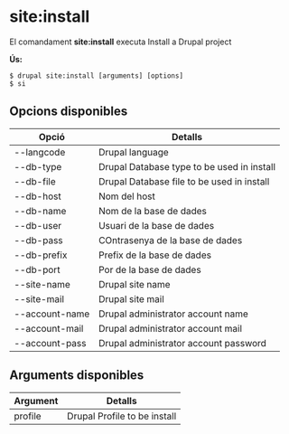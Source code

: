 # site:install
El comandament **site:install** executa Install a Drupal project

**Ús:**
```
$ drupal site:install [arguments] [options] 
$ si  
```

## Opcions disponibles
Opció | Detalls
-------|-------------
--langcode | Drupal language
--db-type | Drupal Database type to be used in install
--db-file | Drupal Database file to be used in install
--db-host | Nom del host
--db-name | Nom de la base de dades
--db-user | Usuari de la base de dades
--db-pass | COntrasenya de la base de dades
--db-prefix | Prefix de la base de dades
--db-port | Por de la base de dades
--site-name | Drupal site name
--site-mail | Drupal site mail
--account-name | Drupal administrator account name
--account-mail | Drupal administrator account mail
--account-pass | Drupal administrator account password

## Arguments disponibles
Argument | Detalls
---------|-------------
profile | Drupal Profile to be install
